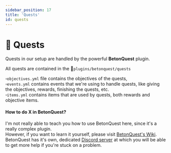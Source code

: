 ```yaml
---
sidebar_position: 17
title: 'Quests'
id: quests
---
```




# :compass: Quests

Quests in our setup are handled by the powerful **BetonQuest** plugin.

All quests are contained in the 📁`plugins/betonquest/quests`

:white_small_square:`objectives.yml` file contains the objectives of the quests,\
:white_small_square:`events.yml` contains events that we're using to handle quests, like giving the objectives, rewards, finishing the quests, etc.\
:white_small_square:`items.yml` contains items that are used by quests, both rewards and objective items.



#### How to do X in BetonQuest?

I'm not really able to teach you how to use BetonQuest here, since it's a really complex plugin.\
However, if you want to learn it yourself, please visit [BetonQuest's Wiki](https://docs.betonquest.org/1.12/Learn-Beton/Welcome/).\
BetonQuest has it's own, dedicated [Discord server](https://discord.com/invite/betonquest-organisation-407221862980911105) at which you will be able to get more help if you're stuck on a problem.